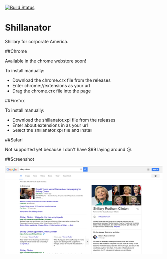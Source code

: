 [![Build Status](https://travis-ci.org/ArnaudWeyts/Shillanator.svg?branch=master)](https://travis-ci.org/ArnaudWeyts/Shillanator)
# Shillanator
Shillary for corporate America.

##Chrome

Available in the chrome webstore soon!

To install manually:
- Download the chrome.crx file from the releases
- Enter chrome://extensions as your url
- Drag the chrome.crx file into the page

##Firefox

To install manually:
- Download the shillanator.xpi file from the releases
- Enter about:extensions in as your url
- Select the shillanator.xpi file and install

##Safari

Not supported yet because I don't have $99 laying around 😢.

##Screenshot

![screenshot](screenshot.png "screenshot")